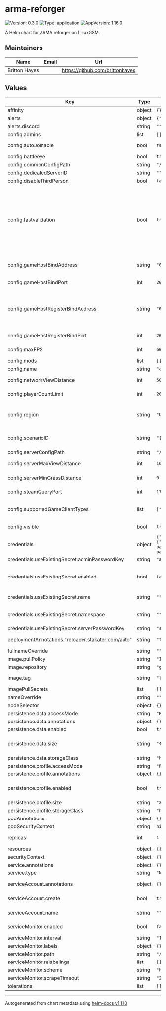 # arma-reforger

![Version: 0.3.0](https://img.shields.io/badge/Version-0.3.0-informational?style=flat-square) ![Type: application](https://img.shields.io/badge/Type-application-informational?style=flat-square) ![AppVersion: 1.16.0](https://img.shields.io/badge/AppVersion-1.16.0-informational?style=flat-square)

A Helm chart for ARMA reforger on LinuxGSM.

## Maintainers

| Name | Email | Url |
| ---- | ------ | --- |
| Britton Hayes |  | <https://github.com/brittonhayes> |

## Values

| Key | Type | Default | Description |
|-----|------|---------|-------------|
| affinity | object | `{}` |  |
| alerts | object | `{"discord":""}` | Webook alerts configurations |
| alerts.discord | string | `""` | Discord webhook URL |
| config.admins | list | `[]` | List of administrators |
| config.autoJoinable | bool | `false` | Set if the session can be selected through the auto join feature.  |
| config.battleeye | bool | `true` | true=enabled, false=disabled |
| config.commonConfigPath | string | `"/linuxgsm/lgsm/config-lgsm/armarserver/common.cfg"` | Common config path |
| config.dedicatedServerID | string | `""` |  |
| config.disableThirdPerson | bool | `false` | true=enabled, false=disabled |
| config.fastvalidation | bool | `true` | false (disabled) - extra data for every replicated entity and component in the map will be transferred when new client connects to the server. When a mismatch occurs, it is possible to point at particular entity or component where things start to differ. When developing locally (ie. both server and client run on the same machine), it is fine to disable fast validation to more easily pin point source of the problem. |
| config.gameHostBindAddress | string | `"0.0.0.0"` | When left out or empty, 0.0.0.0 is used, which allows connections through any IP address.  |
| config.gameHostBindPort | int | `2001` | UDP port to which the server socket will be bound.  |
| config.gameHostRegisterBindAddress | string | `"0.0.0.0"` | When left out or empty, an attempt is made to automatically determine the IP address, but this will often fail and should not be relied upon as the server might not be reachable from public networks.  |
| config.gameHostRegisterBindPort | int | `2001` | Otherwise, this is the UDP port that is forwarded to the server.   |
| config.maxFPS | int | `60` | otherwise, the server can try to use all the available resources! |
| config.mods | list | `[]` | version: "0.7.11"  |
| config.name | string | `"arma-reforger-server.example.com"` | length 0..100 characters  |
| config.networkViewDistance | int | `500` | Maximum network streaming range of replicated entities.  |
| config.playerCountLimit | int | `20` | Set the maximum amount of players on the server.  |
| config.region | string | `"US"` | ISO 3166-1 alpha-2 values are accepted - https://en.wikipedia.org/wiki/ISO_3166-1_alpha-2 |
| config.scenarioID | string | `"{ECC61978EDCC2B5A}Missions/23_Campaign.conf"` | See the listScenarios startup parameter to list available scenarios and obtain their .conf file path.  |
| config.serverConfigPath | string | `"/linuxgsm/lgsm/config-lgsm/armarserver/armarserver.server.json"` | Server config path |
| config.serverMaxViewDistance | int | `1600` | number value, range 500..10000, default: 1600  |
| config.serverMinGrassDistance | int | `0` | Minimum grass distance in meters. If set to 0 no distance is forced upon clients.  |
| config.steamQueryPort | int | `17777` | Change Steam Query UDP port on which game listens to A2S requests  |
| config.supportedGameClientTypes | list | `["PLATFORM_PC","PLATFORM_XBL"]` | A server cannot be Xbox-exclusive; if configured with only PLATFORM_XBL, the server will not start. |
| config.visible | bool | `true` | Set the visibility of the server in the Server Browser. |
| credentials | object | `{"adminPassword":"","serverPassword":"","useExistingSecret":{"adminPasswordKey":"admin-password","enabled":false,"name":"","namespace":"","serverPasswordKey":"server-password"}}` | Specify credentials for the server |
| credentials.useExistingSecret.adminPasswordKey | string | `"admin-password"` | The Server ADMIN Password |
| credentials.useExistingSecret.enabled | bool | `false` | Use a dedicated, already existing secret for credentials, any key already specified under 'credentials.' directly will be ignored |
| credentials.useExistingSecret.name | string | `""` | The credential is looked up from a secret with this name |
| credentials.useExistingSecret.namespace | string | `""` | The credential is looked up from a secret, which resides in this namespace if empty, use Release.Namespace |
| credentials.useExistingSecret.serverPasswordKey | string | `"server-password"` | The Server Password |
| deploymentAnnotations."reloader.stakater.com/auto" | string | `"true"` | To automatically reload the container on configuration changes, use |
| fullnameOverride | string | `""` |  |
| image.pullPolicy | string | `"IfNotPresent"` |  |
| image.repository | string | `"ghcr.io/brittonhayes/arma-reforger"` |  |
| image.tag | string | `"latest"` | Overrides the image tag whose default is the chart appVersion. |
| imagePullSecrets | list | `[]` |  |
| nameOverride | string | `""` |  |
| nodeSelector | object | `{}` |  |
| persistence.data.accessMode | string | `"ReadWriteOnce"` |  |
| persistence.data.annotations | object | `{}` |  |
| persistence.data.enabled | bool | `true` |  |
| persistence.data.size | string | `"40Gi"` | Size of the persistent volume claim (set this closer to 100Gi if you want to use quite a few mods) |
| persistence.data.storageClass | string | `"hostpath"` |  |
| persistence.profile.accessMode | string | `"ReadWriteOnce"` |  |
| persistence.profile.annotations | object | `{}` |  |
| persistence.profile.enabled | bool | `true` | WARNING: if you set this to false, your progress in Antistasi will be lost on a server restart |
| persistence.profile.size | string | `"2Gi"` |  |
| persistence.profile.storageClass | string | `"hostpath"` |  |
| podAnnotations | object | `{}` |  |
| podSecurityContext | string | `nil` |  |
| replicas | int | `1` | Only one replica is supported at this time |
| resources | object | `{}` |  |
| securityContext | object | `{}` |  |
| service.annotations | object | `{}` |  |
| service.type | string | `"NodePort"` |  |
| serviceAccount.annotations | object | `{}` | Annotations to add to the service account |
| serviceAccount.create | bool | `true` | Specifies whether a service account should be created |
| serviceAccount.name | string | `""` | If not set and create is true, a name is generated using the fullname template |
| serviceMonitor.enabled | bool | `false` | - If true, a ServiceMonitor CRD is created for a prometheus operator |
| serviceMonitor.interval | string | `"10s"` |  |
| serviceMonitor.labels | object | `{}` |  |
| serviceMonitor.path | string | `"/metrics"` |  |
| serviceMonitor.relabelings | list | `[]` |  |
| serviceMonitor.scheme | string | `"http"` |  |
| serviceMonitor.scrapeTimeout | string | `"2s"` |  |
| tolerations | list | `[]` |  |

----------------------------------------------
Autogenerated from chart metadata using [helm-docs v1.11.0](https://github.com/norwoodj/helm-docs/releases/v1.11.0)
